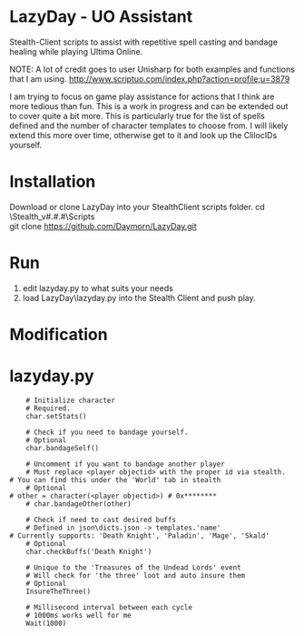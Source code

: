 # LazyDay - UO Assistant
Stealth-Client scripts to assist with repetitive spell casting and bandage healing while playing Ultima Online.

NOTE: A lot of credit goes to user Unisharp for both examples and functions that I am using.
http://www.scriptuo.com/index.php?action=profile;u=3879

I am trying to focus on game play assistance for actions that I think are more tedious than fun. 
This is a work in progress and can be extended out to cover quite a bit more.
This is particularly true for the list of spells defined and the number of character templates to choose from.
I will likely extend this more over time, otherwise get to it and look up the ClilocIDs yourself.

# Installation
Download or clone LazyDay into your StealthClient scripts folder.
cd <path to>\Stealth_v#.#.#\Scripts\
git clone https://github.com/Daymorn/LazyDay.git

# Run
1. edit lazyday.py to what suits your needs
2. load LazyDay\lazyday.py into the Stealth Client and push play.

# Modification
# lazyday.py
        # Initialize character 
        # Required.
        char.setStats()
        
        # Check if you need to bandage yourself. 
        # Optional
        char.bandageSelf()
        
        # Uncomment if you want to bandage another player
        # Must replace <player objectid> with the proper id via stealth.
	# You can find this under the 'World' tab in stealth
        # Optional
	# other = character(<player objectid>) # 0x********
        # char.bandageOther(other)
        
        # Check if need to cast desired buffs
        # Defined in json\dicts.json -> templates.'name' 
	# Currently supports: 'Death Knight', 'Paladin', 'Mage', 'Skald'
        # Optional
        char.checkBuffs('Death Knight')
        
        # Unique to the 'Treasures of the Undead Lords' event
        # Will check for 'the three' loot and auto insure them
        # Optional 
        InsureTheThree()
        
        # Millisecond interval between each cycle
        # 1000ms works well for me
        Wait(1000)   

